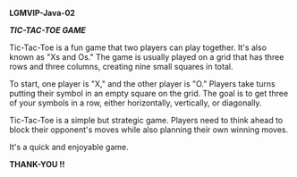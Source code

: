 **LGMVIP-Java-02**

**_TIC-TAC-TOE GAME_**

Tic-Tac-Toe is a fun game that two players can play together. It's also known as "Xs and Os." The game is usually played on a grid that has three rows and three columns, creating nine small squares in total.

To start, one player is "X," and the other player is "O." Players take turns putting their symbol in an empty square on the grid. The goal is to get three of your symbols in a row, either horizontally, vertically, or diagonally.

Tic-Tac-Toe is a simple but strategic game. Players need to think ahead to block their opponent's moves while also planning their own winning moves.

It's a quick and enjoyable game.

**THANK-YOU !!**
